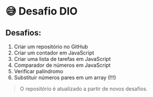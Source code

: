 # :sweat_smile: Desafio DIO
## Desafios:
 1. Criar um  repositório no GitHub
 2. Criar um contador em JavaScript
 3. Criar uma lista de tarefas em JavaScript
 4. Comparador de números em JavaScript
 5. Verificar palíndromo
 6. Substituir números pares em um array (!!!)

> O repositório é atualizado a partir de novos desafios.
